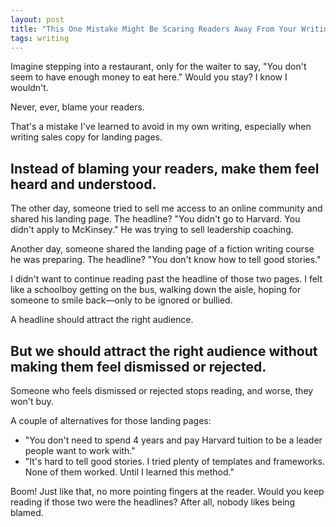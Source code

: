 ```yaml
---
layout: post
title: "This One Mistake Might Be Scaring Readers Away From Your Writing"
tags: writing
---
```


Imagine stepping into a restaurant, only for the waiter to say, "You don't seem to have enough money to eat here." Would you stay? I know I wouldn't.

Never, ever, blame your readers.

That's a mistake I've learned to avoid in my own writing, especially when writing sales copy for landing pages.

## Instead of blaming your readers, make them feel heard and understood.

The other day, someone tried to sell me access to an online community and shared his landing page. The headline? "You didn't go to Harvard. You didn't apply to McKinsey." He was trying to sell leadership coaching.

Another day, someone shared the landing page of a fiction writing course he was preparing. The headline? "You don't know how to tell good stories."

I didn't want to continue reading past the headline of those two pages. I felt like a schoolboy getting on the bus, walking down the aisle, hoping for someone to smile back—only to be ignored or bullied.

A headline should attract the right audience.

## But we should attract the right audience without making them feel dismissed or rejected.

Someone who feels dismissed or rejected stops reading, and worse, they won't buy.

A couple of alternatives for those landing pages:
* "You don't need to spend 4 years and pay Harvard tuition to be a leader people want to work with."
* "It's hard to tell good stories. I tried plenty of templates and frameworks. None of them worked. Until I learned this method."

Boom! Just like that, no more pointing fingers at the reader. Would you keep reading if those two were the headlines? After all, nobody likes being blamed.

